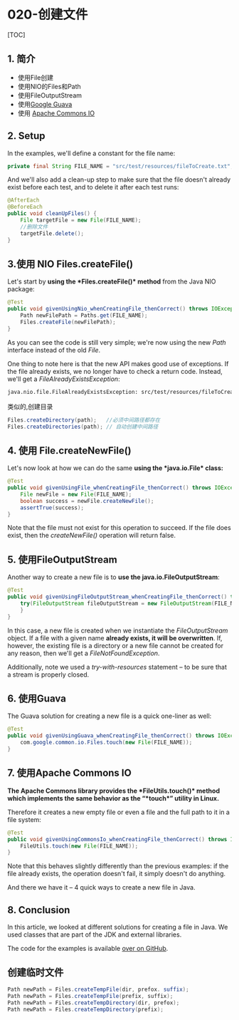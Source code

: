# 020-创建文件

[TOC]

## 1. 简介

- 使用File创建
- 使用NIO的Files和Path
- 使用FileOutputStream
- 使用[Google Guava](https://github.com/google/guava)
- 使用 [Apache Commons IO](https://commons.apache.org/proper/commons-io/)

## 2. Setup

In the examples, we'll define a constant for the file name:

```java
private final String FILE_NAME = "src/test/resources/fileToCreate.txt";
```

And we'll also add a clean-up step to make sure that the file doesn't already exist before each test, and to delete it after each test runs:

```java
@AfterEach
@BeforeEach
public void cleanUpFiles() {
    File targetFile = new File(FILE_NAME);
  	//删除文件
    targetFile.delete();
}
```

## 3.使用 NIO Files.createFile()

Let's start by **using the \*Files.createFile()\* method** from the Java NIO package:

```java
@Test
public void givenUsingNio_whenCreatingFile_thenCorrect() throws IOException {
    Path newFilePath = Paths.get(FILE_NAME);
    Files.createFile(newFilePath);
}
```

As you can see the code is still very simple; we're now using the new *Path* interface instead of the old *File*.

One thing to note here is that the new API makes good use of exceptions. If the file already exists, we no longer have to check a return code. Instead, we'll get a *FileAlreadyExistsException*:

```bash
java.nio.file.FileAlreadyExistsException: src/test/resources/fileToCreate.txt at sun.n.f.WindowsException.translateToIOException(WindowsException.java:81)
```

类似的,创建目录

```java
Files.createDirectory(path);   //必须中间路径都存在
Files.createDirectories(path); // 自动创建中间路径
```

## **4.** 使用 File.createNewFile()

Let's now look at how we can do the same **using the \*java.io.File\* class:**

```java
@Test
public void givenUsingFile_whenCreatingFile_thenCorrect() throws IOException {
    File newFile = new File(FILE_NAME);
    boolean success = newFile.createNewFile();
    assertTrue(success);
}
```

Note that the file must not exist for this operation to succeed. If the file does exist, then the *createNewFile()* operation will return false.

## 5. 使用FileOutputStream

Another way to create a new file is to **use the java.io.FileOutputStream**:

```java
@Test
public void givenUsingFileOutputStream_whenCreatingFile_thenCorrect() throws IOException {
    try(FileOutputStream fileOutputStream = new FileOutputStream(FILE_NAME)){
    }
}
```

In this case, a new file is created when we instantiate the *FileOutputStream* object. If a file with a given name **already exists, it will be overwritten**. If, however, the existing file is a directory or a new file cannot be created for any reason, then we'll get a *FileNotFoundException*.

Additionally, note we used a *try-with-resources* statement – to be sure that a stream is properly closed.

## **6. 使用Guava**

The Guava solution for creating a new file is a quick one-liner as well:

```java
@Test
public void givenUsingGuava_whenCreatingFile_thenCorrect() throws IOException {
    com.google.common.io.Files.touch(new File(FILE_NAME));
}
```

## **7. 使用Apache Commons IO**

**The Apache Commons library provides the \*FileUtils.touch()\* method which implements the same behavior as the “\*touch\*” utility in Linux.**

Therefore it creates a new empty file or even a file and the full path to it in a file system:

```java
@Test
public void givenUsingCommonsIo_whenCreatingFile_thenCorrect() throws IOException {
    FileUtils.touch(new File(FILE_NAME));
}
```

Note that this behaves slightly differently than the previous examples: if the file already exists, the operation doesn't fail, it simply doesn't do anything.

And there we have it – 4 quick ways to create a new file in Java.

## **8. Conclusion**

In this article, we looked at different solutions for creating a file in Java. We used classes that are part of the JDK and external libraries.

The code for the examples is available [over on GitHub](https://github.com/eugenp/tutorials/tree/master/core-java-modules/core-java-io-3).

## 创建临时文件

```java
Path newPath = Files.createTempFile(dir, prefox. suffix);
Path newPath = Files.createTempFile(prefix, suffix);
Path newPath = Files.createTempDirectory(dir, prefox);
Path newPath = Files.createTempDirectory(prefix);
```

